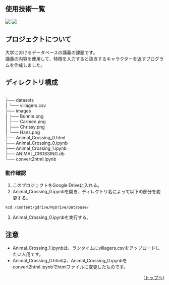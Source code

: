 <div id="top"></div>

## 使用技術一覧

<p style="display: inline">
  <img src="https://img.shields.io/badge/-Python-F2C63C.svg?logo=python&style=for-the-badge">
  <img src="https://img.shields.io/badge/-SQLite-003B57.svg?logo=sqlite&style=for-the-badge&logoColor=white">
</p>

## プロジェクトについて

大学におけるデータベースの講義の課題です。  
講義の内容を使用して、特徴を入力すると該当するキャラクターを返すプログラムを作成しました。

## ディレクトリ構成
.  
├── datasets  
│   └── villagers.csv  
├── images  
│   ├── Bunnie.png  
│   ├── Carmen.png  
│   ├── Chrissy.png  
│   └── Hans.png  
├── Animal_Crossing_0.html  
├── Animal_Crossing_0.ipynb  
├── Animal_Crossing_1.ipynb  
├── ANIMAL_CROSSING.db  
└── convert2html.ipynb  

### 動作確認

1. このプロジェクトをGoogle Driveに入れる。
2. Animal_Crossing_0.ipynbを開き、ディレクトリ名によって以下の部分を変更する。
```
%cd /content/gdrive/MyDrive/Database/
```
3. Animal_Crossing_0.ipynbを実行する。

## 注意

- Animal_Crossing_1.ipynbは、ランタイムにvillagers.csvをアップロードしたい人用です。
- Animal_Crossing_0.htmlは、Animal_Crossing_0.ipynbをconvert2html.ipynbでhtmlファイルに変更したものです。

<p align="right">(<a href="#top">トップへ</a>)</p>
